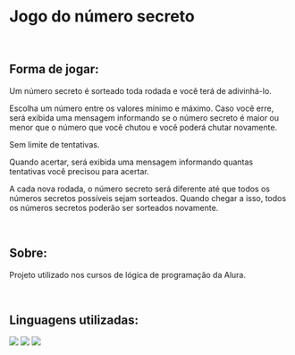 <h1>Jogo do número secreto</h1>

<br/>

<h2>Forma de jogar:</h2>
<p>Um número secreto é sorteado toda rodada e você terá de adivinhá-lo.</p>
<p>Escolha um número entre os valores mínimo e máximo. Caso você erre, será exibida uma mensagem informando se o número secreto é maior ou menor que o número que você chutou e você poderá chutar novamente.</p>
<p>Sem limite de tentativas.</p>
<p>Quando acertar, será exibida uma mensagem informando quantas tentativas você precisou para acertar.</p>
<p>A cada nova rodada, o número secreto será diferente até que todos os números secretos possíveis sejam sorteados. Quando chegar a isso, todos os números secretos poderão ser sorteados novamente.</p>

<br/>

<h2>Sobre:</h2>
<p>Projeto utilizado nos cursos de lógica de programação da Alura.</p>

<br/>

<h2>Linguagens utilizadas:</h2>
<div>
  <img src="https://img.shields.io/badge/HTML-239120?style=for-the-badge&logo=html5&logoColor=white">
  <img src="https://img.shields.io/badge/CSS-239120?&style=for-the-badge&logo=css3&logoColor=white">
  <img src="https://img.shields.io/badge/JavaScript-F7DF1E?style=for-the-badge&logo=javascript&logoColor=black">
</div>
